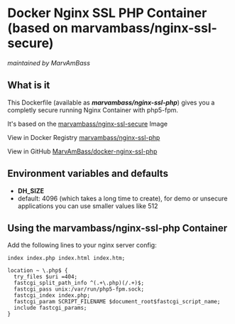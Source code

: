 # Docker Nginx SSL PHP Container (based on marvambass/nginx-ssl-secure)
_maintained by MarvAmBass_

## What is it

This Dockerfile (available as ___marvambass/nginx-ssl-php___) gives you a completly secure running Nginx Container with php5-fpm.

It's based on the [marvambass/nginx-ssl-secure](https://registry.hub.docker.com/u/marvambass/nginx-ssl-secure/) Image

View in Docker Registry [marvambass/nginx-ssl-php](https://registry.hub.docker.com/u/marvambass/nginx-ssl-php/)

View in GitHub [MarvAmBass/docker-nginx-ssl-php](https://github.com/MarvAmBass/docker-nginx-ssl-php)

## Environment variables and defaults

* __DH\_SIZE__
 * default: 4096 (which takes a long time to create), for demo or unsecure applications you can use smaller values like 512

## Using the marvambass/nginx-ssl-php Container

Add the following lines to your nginx server config:

    index index.php index.html index.htm;

    location ~ \.php$ {
      try_files $uri =404;
      fastcgi_split_path_info ^(.+\.php)(/.+)$;
      fastcgi_pass unix:/var/run/php5-fpm.sock;
      fastcgi_index index.php;
      fastcgi_param SCRIPT_FILENAME $document_root$fastcgi_script_name;
      include fastcgi_params;
    }
